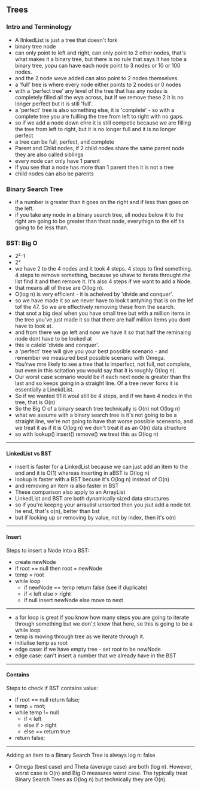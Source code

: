 ## Trees

### Intro and Terminology
- A lInkedList is just a tree that doesn't fork
- binary tree node
- can only point to left and right, can only point to 2 other nodes, that's what makes it a binary tree, but there is no rule that says it has tobe a binary tree, yopu can have each node point to 3 nodes or 10 or 100 nodes.
- and the 2 node weve added can also point to 2 nodes themselves.
- a 'full' tree is where every node either points to 2 nodes or 0 nodes 
- with a 'perfect tree' any level of the tree that has any nodes is completely filled all the wya across, but if we remove these 2 it is no longer perfect but it is still 'full'.
- a 'perfect' tree is also something else, it is 'complete' - so with a complete tree you are fuilling the tree from left to right with no gaps.
- so if we add a node down ehre it is still competle because we are filling the tree from left to right, but it is no longer full and it is no longer perfect
- a tree can be full, perfect, and complete
- Parent and Child nodes, if 2 child nodes share the same parent node they are also called siblings
- every node can only have 1 parent
- if you see that a node has more than 1 parent then it is not a tree
- child nodes can also be parents

### Binary Search Tree
- if a number is greater than it goes on the right and if less than goes on the left.
- if you take any node in a binary search tree, all nodes below it to the right are going to be greater than thsat node, everythign to the elf tis going to be less than.

### BST: Big O
- 2²-1
- 2²
- we have 2 to the 4 nodes and it took 4 steps. 4 steps to find something. 4 steps to remove something, because yo uhave to iterate throught rhe list find it and then remove it. It's also 4 steps if we want to add a Node.
- that means all of these are O(log n). 
- O(log n) is very efficient - it is acheived by 'divide and conquer'.
- so we have made it so we never have to look t antyhing that is on the lef tof the 47. So we are effectively removing these from the search.
- that snot a big deal when you have small tree but with a million items in the tree you've just made it so that there are half  million items you dont have to look at.
- and from there we go left and now we have it so that half the reminaing node dont have to be looked at
- this is caleld 'divide and conquer'.
- a 'perfect' tree will give you your best possible scenario - and remember we measured best possible scenario with Omega.
- You'rwe mre likely to see a tree that is imperfect, not full, not complete, but even in this scitation you would say that it is roughly O(log n).
- Our worst case scenario would be if each next node is greater than the last and so keeps going in a straight line. Of a tree never forks it is essentially a LinekdList.
- So if we wanted 91 it woul still be 4 steps, and if we have 4 nodes in the tree, that is O(n)
- So the Big O of a binary search tree technically is O(n) not O(log n)
- what we assume with a binary search tree is it's not going to be a straight line, we're not going to have that worse possible sceneario, and we treat it as if it is O(log n) we don't treat it as an O(n) data structure
- so with lookup() insert() remove() we treat this as O(log n)

---
#### LinkedList vs BST
- insert is faster for a LinkedList because we can just add an item to the end and it is O(1) whereas inserting in aBST is O(log n)
- lookup is faster with a BST becuse it's O(log n) instead of O(n)
- and removing an item is also faster in  BST
- These comparison also apply to an ArrayList
- LinkedList and BST are both dynamically sized data structures
- so if you're keepng your arraulist unsorted then you jsut add a node tot he end, that's o(n), better than bst
- but if looking up or removing by value, not by index, then it's o(n)

---
#### Insert
Steps to insert a Node into a BST:
- create newNode
- if root == null then root = newNode
- temp = root
- while loop
  - if newNode == temp return false (see if duplicate)
  - if < left else > right
  - if null insert newNode else move to next

---
- a for loop is great if you know how many steps you are going to iterate through something but we don';t know that here, so this is going to be a while loop
- temp is moving through tree as we iterate through it.
- initialise temp as root
- edge case: if we have empty tree - set root to be newNode
- edge case: can't insert a number that we already have in the BST

---
#### Contains
Steps to check if BST contains value:
- if root == null return false;
- temp = root;
- while temp != null
  - if < left
  - else if > right
  - else == return true
- return false;

----
Adding an item to a Binary Search Tree is always log n: false
- Omega (best case) and Theta (average case) are both (log n). However, worst case is O(n) and Big O measures worst case. The typically treat Binary Search Trees as O(log n) but technically they are O(n). 